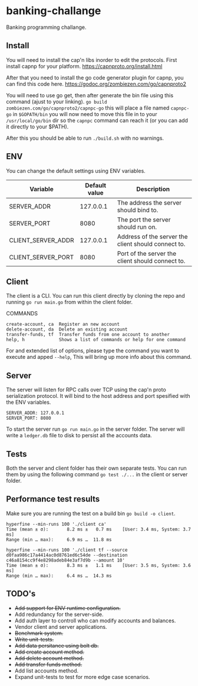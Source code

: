 # banking-challange
Banking programming challange.

## Install
You will need to install the cap'n libs inorder to edit the protocols.
First install capnp for your platform.
https://capnproto.org/install.html

After that you need to install the go code generator plugin for capnp,
you can find this code here.
https://godoc.org/zombiezen.com/go/capnproto2

You will need to use go get, then after generate the bin file using this command (ajust to your linking).
`go build zombiezen.com/go/capnproto2/capnpc-go`
this will place a file named `capnpc-go` in `$GOPATH/bin`
you will now need to move this file in to your `/usr/local/go/bin`
dir so the `capnpc` command can reach it (or you can add it directly to your $PATH).

After this you should be able to run `./build.sh` with no warnings.

## ENV
You can change the default settings using ENV variables.

Variable | Default value | Description
--- | --- | ---
SERVER_ADDR | 127.0.0.1 | The address the server should bind to.
SERVER_PORT | 8080 | The port the server should run on.
CLIENT_SERVER_ADDR | 127.0.0.1 | Address of the server the client should connect to.
CLIENT_SERVER_PORT | 8080 | Port of the server the client should connect to.

## Client
The client is a CLI.
You can run this client directly by cloning the repo and running `go run main.go` from within the client folder.

COMMANDS
```
create-account, ca  Register an new account
delete-account, da  Delete an existing account
transfer-funds, tf  Transfer funds from one account to another
help, h             Shows a list of commands or help for one command
```

For and extended list of options, please type the command you want to execute and apped `--help`,
This will bring up more info about this command.

## Server
The server will listen for RPC calls over TCP using the cap'n proto serialization protocol.
It will bind to the host address and port spesified with the ENV variables.
```
SERVER_ADDR: 127.0.0.1
SERVER_PORT: 8080
```
To start the server run `go run main.go` in the server folder.
The server will write a `ledger.db` file to disk to persist all the accounts data.

## Tests
Both the server and client folder has their own separate tests.
You can run them by using the following command `go test ./...` in the client or server folder.

## Performance test results
Make sure you are running the test on a build bin `go build -o client`.
```
hyperfine --min-runs 100 './client ca'
Time (mean ± σ):       8.2 ms ±   0.7 ms    [User: 3.4 ms, System: 3.7 ms]
Range (min … max):     6.9 ms …  11.8 ms
```
```
hyperfine --min-runs 100 './client tf --source d0faa986c17a4414ac0d8761ed6c54de --destination c46a8154cc9f4e8298adeb84e3af7d9b --amount 10'
Time (mean ± σ):       8.3 ms ±   1.1 ms    [User: 3.5 ms, System: 3.6 ms]
Range (min … max):     6.4 ms …  14.3 ms
```

## TODO's
* ~~Add support for ENV runtime configuration.~~
* Add redundancy for the server-side.
* Add auth layer to controll who can modify accounts and balances.
* Vendor client and server applications.
* ~~Benchmark system.~~
* ~~Write unit-tests.~~
* ~~Add data persitance using bolt db.~~
* ~~Add create account method.~~
* ~~Add delete account method.~~
* ~~Add transfer funds method.~~
* Add list accounts method.
* Expand unit-tests to test for more edge case scenarios.
